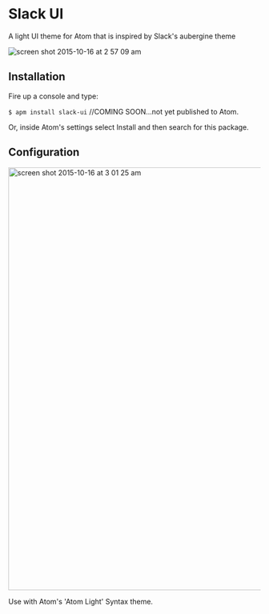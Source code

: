 # Slack UI

A light UI theme for Atom that is inspired by Slack's aubergine theme

![screen shot 2015-10-16 at 2 57 09 am](https://cloud.githubusercontent.com/assets/6729106/10535584/1026f332-73b2-11e5-8c4d-d05d8952675e.png)

## Installation

Fire up a console and type:

`$ apm install slack-ui` //COMING SOON...not yet published to Atom.

Or, inside Atom's settings select Install and then search for this package.

## Configuration

<img width="845" alt="screen shot 2015-10-16 at 3 01 25 am" src="https://cloud.githubusercontent.com/assets/6729106/10535618/49b791c4-73b2-11e5-9245-9ddb7ef94ca2.png">

Use with Atom's 'Atom Light' Syntax theme.
